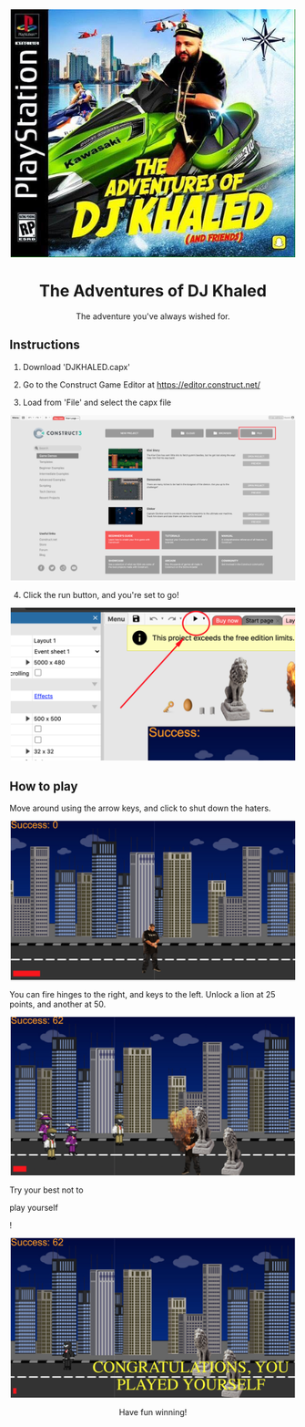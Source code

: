 <div align="center">
  <img src="https://raw.githubusercontent.com/Chrysippean/The-Adventures-of-DJ-Khaled/gh-pages/images/gamecover.jpg" width="500" />
</div>

<h1 align="center">
  The Adventures of DJ Khaled
</h1>


<p align="center">The adventure you've always wished for.</p>

## Instructions

1. Download 'DJKHALED.capx'

2. Go to the Construct Game Editor at https://editor.construct.net/

3. Load from 'File' and select the capx file

<div align="center">
  <img src="https://raw.githubusercontent.com/Chrysippean/The-Adventures-of-DJ-Khaled/gh-pages/images/where.png" width="500" />
</div>

4. Click the run button, and you're set to go!

<div align="center">
  <img src="https://raw.githubusercontent.com/Chrysippean/The-Adventures-of-DJ-Khaled/gh-pages/images/run.png" width="500" />
</div>

## How to play

Move around using the arrow keys, and click to shut down the haters. 

<div align="center">
  <img src="https://raw.githubusercontent.com/Chrysippean/The-Adventures-of-DJ-Khaled/gh-pages/images/start.png" width="500" />
</div>

You can fire hinges to the right, and keys to the left. Unlock a lion at 25 points, and another at 50.

<div align="center">
  <img src="https://raw.githubusercontent.com/Chrysippean/The-Adventures-of-DJ-Khaled/gh-pages/images/gameplay.png" width="500" />
</div>

Try your best not to <p>play yourself</p>!

<div align="center">
  <img src="https://raw.githubusercontent.com/Chrysippean/The-Adventures-of-DJ-Khaled/gh-pages/images/death.png" width="500" />
</div>


<p align="center">
  Have fun winning!
</p>
